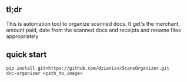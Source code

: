 ## tl;dr

This is automation tool to organize scanned docs. It get's the merchant, amount paid, date from the scanned docs and receipts and rename files appropriately 

## quick start

```shell
pip install git+https://github.com/dzianisv/ScansOrganizer.git
doc-organizer <path_to_image>
```
